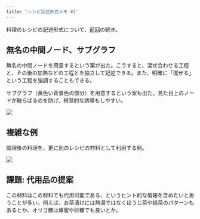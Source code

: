 ```yaml
---
title: 'レシピ記述形式メモ #2'
---
```

料理のレシピの記述形式について、[前回](https://r7kamura.com/articles/2022-05-13-mermaid-recipe-memo)の続き。

無名の中間ノード、サブグラフ
--------------

無名の中間ノードを用意するという案が出た。こうすると、混ぜ合わせる工程と、その後の加熱などの工程とを独立して記述できる。また、明確に「混ぜる」という工程を強調することもできる。

サブグラフ（黄色い背景色の部分）を用意するという案も出た。見た目上のノードが散らばるのを防げ、視覚的な誘導もしやすい。

![](https://lh4.googleusercontent.com/U-jaOMqz3KIMnypGbAropiN486pY7Tk2-gJipde-YwI3ch57TaY3piFu1JT-sfMHdTba6zODhGdUreqbh_ACA-sBnafGufv4SDIIKXfYcMh1gjH5Xc6cmucFrN86b5zfzpbst0JZQT3AUdfh8A)

複雑な例
----

調理後の料理を、更に別のレシピの材料として利用する例。

![](https://lh4.googleusercontent.com/ko0tSLILvhtGOJgZ6q_Az0V0VQUF05LhRsjC8xu9Ga6OiqsuLYnKxavdQKJlHMVvAgzSvNsFpB_zBW2X2nrlni-fXyNuGYjSmc0QtkO_j5Sc0VPgTqNqyAufhWVyaaOB0OloGb45BdO7mGPxBw)

課題: 代用品の提案
----------

この材料はこの材料でも代用可能である、というヒント的な情報を含めたいと思うことが多い。例えば、お茶漬けには熱湯ではなくほうじ茶や緑茶のパターンもあるとか、オリゴ糖は蜂蜜や砂糖でも良いとか。
